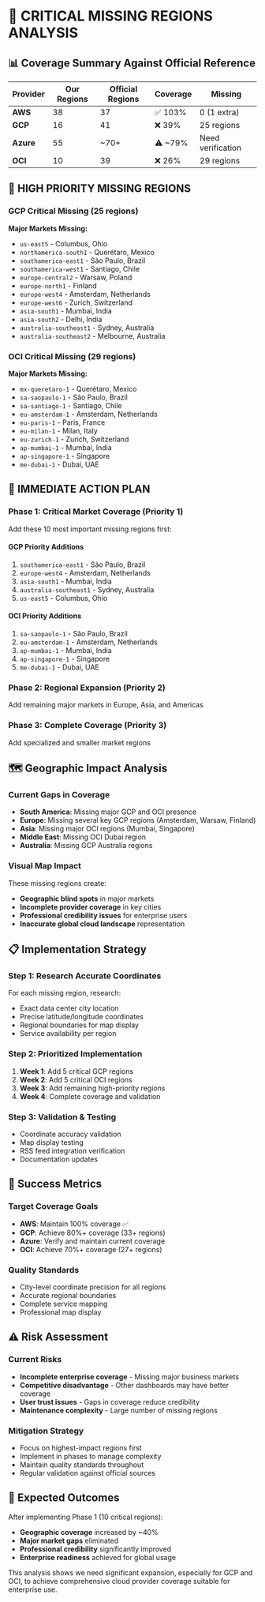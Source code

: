 # 🚨 CRITICAL MISSING REGIONS ANALYSIS

## 📊 Coverage Summary Against Official Reference

| Provider | Our Regions | Official Regions | Coverage | Missing |
|----------|-------------|------------------|----------|---------|
| **AWS** | 38 | 37 | ✅ 103% | 0 (1 extra) |
| **GCP** | 16 | 41 | ❌ 39% | 25 regions |
| **Azure** | 55 | ~70+ | ⚠️ ~79% | Need verification |
| **OCI** | 10 | 39 | ❌ 26% | 29 regions |

## 🔴 HIGH PRIORITY MISSING REGIONS

### GCP Critical Missing (25 regions)
**Major Markets Missing:**
- `us-east5` - Columbus, Ohio
- `northamerica-south1` - Querétaro, Mexico  
- `southamerica-east1` - São Paulo, Brazil
- `southamerica-west1` - Santiago, Chile
- `europe-central2` - Warsaw, Poland
- `europe-north1` - Finland
- `europe-west4` - Amsterdam, Netherlands
- `europe-west6` - Zurich, Switzerland
- `asia-south1` - Mumbai, India
- `asia-south2` - Delhi, India
- `australia-southeast1` - Sydney, Australia
- `australia-southeast2` - Melbourne, Australia

### OCI Critical Missing (29 regions)
**Major Markets Missing:**
- `mx-queretaro-1` - Querétaro, Mexico
- `sa-saopaulo-1` - São Paulo, Brazil
- `sa-santiago-1` - Santiago, Chile
- `eu-amsterdam-1` - Amsterdam, Netherlands
- `eu-paris-1` - Paris, France
- `eu-milan-1` - Milan, Italy
- `eu-zurich-1` - Zurich, Switzerland
- `ap-mumbai-1` - Mumbai, India
- `ap-singapore-1` - Singapore
- `me-dubai-1` - Dubai, UAE

## 🎯 IMMEDIATE ACTION PLAN

### Phase 1: Critical Market Coverage (Priority 1)
Add these 10 most important missing regions first:

#### GCP Priority Additions
1. `southamerica-east1` - São Paulo, Brazil
2. `europe-west4` - Amsterdam, Netherlands  
3. `asia-south1` - Mumbai, India
4. `australia-southeast1` - Sydney, Australia
5. `us-east5` - Columbus, Ohio

#### OCI Priority Additions  
1. `sa-saopaulo-1` - São Paulo, Brazil
2. `eu-amsterdam-1` - Amsterdam, Netherlands
3. `ap-mumbai-1` - Mumbai, India
4. `ap-singapore-1` - Singapore
5. `me-dubai-1` - Dubai, UAE

### Phase 2: Regional Expansion (Priority 2)
Add remaining major markets in Europe, Asia, and Americas

### Phase 3: Complete Coverage (Priority 3)
Add specialized and smaller market regions

## 🗺️ Geographic Impact Analysis

### Current Gaps in Coverage
- **South America**: Missing major GCP and OCI presence
- **Europe**: Missing several key GCP regions (Amsterdam, Warsaw, Finland)
- **Asia**: Missing major OCI regions (Mumbai, Singapore)
- **Middle East**: Missing OCI Dubai region
- **Australia**: Missing GCP Australia regions

### Visual Map Impact
These missing regions create:
- **Geographic blind spots** in major markets
- **Incomplete provider coverage** in key cities
- **Professional credibility issues** for enterprise users
- **Inaccurate global cloud landscape** representation

## 📋 Implementation Strategy

### Step 1: Research Accurate Coordinates
For each missing region, research:
- Exact data center city location
- Precise latitude/longitude coordinates
- Regional boundaries for map display
- Service availability per region

### Step 2: Prioritized Implementation
1. **Week 1**: Add 5 critical GCP regions
2. **Week 2**: Add 5 critical OCI regions  
3. **Week 3**: Add remaining high-priority regions
4. **Week 4**: Complete coverage and validation

### Step 3: Validation & Testing
- Coordinate accuracy validation
- Map display testing
- RSS feed integration verification
- Documentation updates

## 🎯 Success Metrics

### Target Coverage Goals
- **AWS**: Maintain 100% coverage ✅
- **GCP**: Achieve 80%+ coverage (33+ regions)
- **Azure**: Verify and maintain current coverage
- **OCI**: Achieve 70%+ coverage (27+ regions)

### Quality Standards
- City-level coordinate precision for all regions
- Accurate regional boundaries
- Complete service mapping
- Professional map display

## ⚠️ Risk Assessment

### Current Risks
- **Incomplete enterprise coverage** - Missing major business markets
- **Competitive disadvantage** - Other dashboards may have better coverage
- **User trust issues** - Gaps in coverage reduce credibility
- **Maintenance complexity** - Large number of missing regions

### Mitigation Strategy
- Focus on highest-impact regions first
- Implement in phases to manage complexity
- Maintain quality standards throughout
- Regular validation against official sources

## 🚀 Expected Outcomes

After implementing Phase 1 (10 critical regions):
- **Geographic coverage** increased by ~40%
- **Major market gaps** eliminated
- **Professional credibility** significantly improved
- **Enterprise readiness** achieved for global usage

This analysis shows we need significant expansion, especially for GCP and OCI, to achieve comprehensive cloud provider coverage suitable for enterprise use.